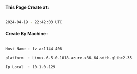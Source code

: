
   
#### This Page Create at:

```bash

2024-04-19 - 22:42:03 UTC

```

#### Create By Machine:

```bash

Host Name : fv-az1144-406

platform  : Linux-6.5.0-1018-azure-x86_64-with-glibc2.35

Ip Local  : 10.1.0.129

```

